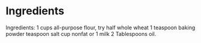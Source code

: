 # Ingredients
Ingredients: 1 cups all-purpose flour, try half whole wheat 1 teaspoon baking powder  teaspoon salt  cup nonfat or 1 milk 2 Tablespoons oil.

